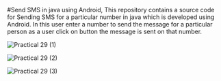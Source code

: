 #Send SMS in java using Android, This repository contains a source code for Sending SMS for a particular number in java which is developed using Android. In this user enter a number to send the message for a particular person as a user click on button the message is sent on that number.




![Practical 29 (1)](https://github.com/SiraskarRenuka/SMS_Telephony-Android-Java/assets/139481659/c7c160fb-5e2a-4ea6-bfcf-86f9edccc287)



![Practical 29 (2)](https://github.com/SiraskarRenuka/SMS_Telephony-Android-Java/assets/139481659/f03a8835-9e07-492e-82de-1d0a820ca69e)



![Practical 29 (3)](https://github.com/SiraskarRenuka/SMS_Telephony-Android-Java/assets/139481659/f54d4513-e513-4451-a748-eeea5f58b6ed)
